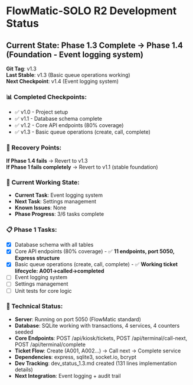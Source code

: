 # FlowMatic-SOLO R2 Development Status

## Current State: Phase 1.3 Complete → Phase 1.4 (Foundation - Event logging system)
**Git Tag**: v1.3  
**Last Stable**: v1.3 (Basic queue operations working)  
**Next Checkpoint**: v1.4 (Event logging system)

### 📊 Completed Checkpoints:
- ✅ v1.0 - Project setup
- ✅ v1.1 - Database schema complete  
- ✅ v1.2 - Core API endpoints (80% coverage)
- ✅ v1.3 - Basic queue operations (create, call, complete)

### 🚨 Recovery Points:
**If Phase 1.4 fails** → Revert to v1.3  
**If Phase 1 fails completely** → Revert to v1.1 (stable foundation)

### 🎯 Current Working State:
- **Current Task**: Event logging system
- **Next Task**: Settings management
- **Known Issues**: None
- **Phase Progress**: 3/6 tasks complete

### 📋 Phase 1 Tasks:
- [x] Database schema with all tables
- [x] Core API endpoints (80% coverage) - ✅ **11 endpoints, port 5050, Express structure**
- [x] Basic queue operations (create, call, complete) - ✅ **Working ticket lifecycle: A001→called→completed**
- [ ] Event logging system
- [ ] Settings management
- [ ] Unit tests for core logic

### 🔧 Technical Status:
- **Server**: Running on port 5050 (FlowMatic standard)
- **Database**: SQLite working with transactions, 4 services, 4 counters seeded
- **Core Endpoints**: POST /api/kiosk/tickets, POST /api/terminal/call-next, POST /api/terminal/complete
- **Ticket Flow**: Create (A001, A002...) → Call next → Complete service
- **Dependencies**: express, sqlite3, socket.io, bcrypt
- **Dev Tracking**: dev_status_1.3.md created (131 lines implementation details)
- **Next Integration**: Event logging + audit trail